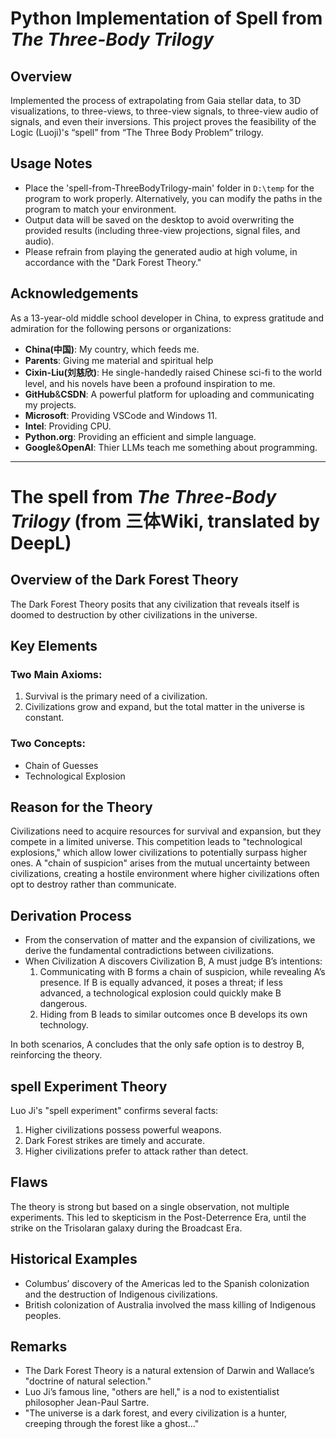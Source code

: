 # Python Implementation of Spell from *The Three-Body Trilogy*

## Overview
Implemented the process of extrapolating from Gaia stellar data, to 3D visualizations, to three-views, to three-view signals, to three-view audio of signals, and even their inversions. This project proves the feasibility of the Logic (Luoji)'s “spell” from “The Three Body Problem” trilogy.

## Usage Notes
- Place the 'spell-from-ThreeBodyTrilogy-main' folder in `D:\temp` for the program to work properly. Alternatively, you can modify the paths in the program to match your environment.
- Output data will be saved on the desktop to avoid overwriting the provided results (including three-view projections, signal files, and audio).
- Please refrain from playing the generated audio at high volume, in accordance with the "Dark Forest Theory."

## Acknowledgements
As a 13-year-old middle school developer in China, to express gratitude and admiration for the following persons or organizations:
- **China(中国)**: My country, which feeds me.
- **Parents**: Giving me material and spiritual help
- **Cixin-Liu(刘慈欣)**: He single-handedly raised Chinese sci-fi to the world level, and his novels have been a profound inspiration to me.
- **GitHub**&**CSDN**: A powerful platform for uploading and communicating my projects.
- **Microsoft**: Providing VSCode and Windows 11.
- **Intel**: Providing CPU.
- **Python.org**: Providing an efficient and simple language.
- **Google**&**OpenAI**: Thier LLMs teach me something about programming.

---

# The spell from *The Three-Body Trilogy* (from 三体Wiki, translated by DeepL)

## Overview of the Dark Forest Theory
The Dark Forest Theory posits that any civilization that reveals itself is doomed to destruction by other civilizations in the universe.

## Key Elements
### Two Main Axioms:
1. Survival is the primary need of a civilization.
2. Civilizations grow and expand, but the total matter in the universe is constant.

### Two Concepts:
- Chain of Guesses
- Technological Explosion

## Reason for the Theory
Civilizations need to acquire resources for survival and expansion, but they compete in a limited universe. This competition leads to "technological explosions," which allow lower civilizations to potentially surpass higher ones. A "chain of suspicion" arises from the mutual uncertainty between civilizations, creating a hostile environment where higher civilizations often opt to destroy rather than communicate.

## Derivation Process
- From the conservation of matter and the expansion of civilizations, we derive the fundamental contradictions between civilizations.
- When Civilization A discovers Civilization B, A must judge B’s intentions:
  1. Communicating with B forms a chain of suspicion, while revealing A’s presence. If B is equally advanced, it poses a threat; if less advanced, a technological explosion could quickly make B dangerous.
  2. Hiding from B leads to similar outcomes once B develops its own technology.

In both scenarios, A concludes that the only safe option is to destroy B, reinforcing the theory.

## spell Experiment Theory
Luo Ji's "spell experiment" confirms several facts:
1. Higher civilizations possess powerful weapons.
2. Dark Forest strikes are timely and accurate.
3. Higher civilizations prefer to attack rather than detect.

## Flaws
The theory is strong but based on a single observation, not multiple experiments. This led to skepticism in the Post-Deterrence Era, until the strike on the Trisolaran galaxy during the Broadcast Era.

## Historical Examples
- Columbus’ discovery of the Americas led to the Spanish colonization and the destruction of Indigenous civilizations.
- British colonization of Australia involved the mass killing of Indigenous peoples.

## Remarks
- The Dark Forest Theory is a natural extension of Darwin and Wallace’s "doctrine of natural selection."
- Luo Ji’s famous line, "others are hell," is a nod to existentialist philosopher Jean-Paul Sartre.
- "The universe is a dark forest, and every civilization is a hunter, creeping through the forest like a ghost..."
